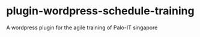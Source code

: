 # plugin-wordpress-schedule-training
A wordpress plugin for the agile training of Palo-IT singapore
